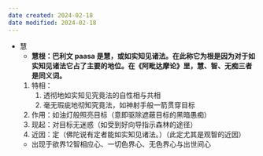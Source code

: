 ```yaml
---
date created: 2024-02-18
date modified: 2024-02-18
---
```

- 慧
    - **慧根：巴利文 paasa 是慧，或如实知见诸法。在此称它为根是因为对于如实知见诸法它占了主要的地位。在《阿毗达摩论》里，慧、智、无痴三者是同义词。** 
    1. 特相：
        1. 透彻地如实知见究竟法的自性相与共相
        2. 毫无瑕疵地彻知究竟法，如神射手般一箭贯穿目标
    2. 作用：如油灯般照亮目标（意即驱除遮蔽目标的黑暗愚痴）
    3. 现起：对目标无迷惑（如受到好向导指示森林的途径）
    4. 近因：定（佛陀说有定者能如实知见诸法。）（此定尤其是观智的近因）
    - 出现于欲界12智相应心、一切色界心、无色界心与出世间心
